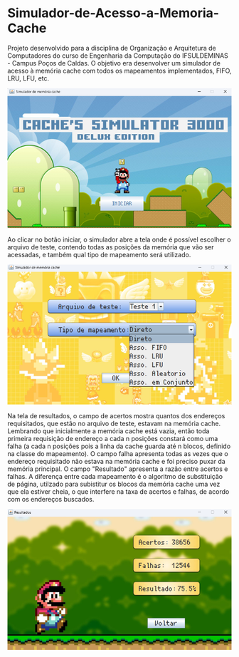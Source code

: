 # Simulador-de-Acesso-a-Memoria-Cache
Projeto desenvolvido para a disciplina de Organização e Arquitetura de Computadores do curso de Engenharia da Computação do IFSULDEMINAS - Campus Poços de Caldas. O objetivo era desenvolver um simulador de acesso à memória cache com todos os mapeamentos implementados, FIFO, LRU, LFU, etc.

![Tela inicial do simulador de cache com tema do Mario](https://github.com/Danbr23/Simulador-de-Acesso-a-Memoria-Cache/blob/main/ImagensSimulador/Tela-Inicial.png)

Ao clicar no botão iniciar, o simulador abre a tela onde é possível escolher o arquivo de teste, contendo todas as posições da memória que vão ser acessadas, e também qual tipo de mapeamento será utilizado.

![Tela de Escolha](https://github.com/Danbr23/Simulador-de-Acesso-a-Memoria-Cache/blob/main/ImagensSimulador/Tela-De-Escolha.png)

Na tela de resultados, o campo de acertos mostra quantos dos endereços requisitados, que estão no arquivo de teste, estavam na memória cache. Lembrando que inicialmente a memória cache está vazia, então toda primeira requisição de endereço a cada n posições constará como uma falha (a cada n posições pois a linha da cache guarda até n blocos, definido na classe do mapeamento). O campo falha apresenta todas as vezes que o endereço requisitado não estava na memória cache e foi preciso puxar da memória principal. O campo "Resultado" apresenta a razão entre acertos e falhas. A diferença entre cada mapeamento é o algoritmo de substituição de página, utilzado para subistitur os blocos da memória cache uma vez que ela estiver cheia, o que interfere na taxa de acertos e falhas, de acordo com os endereços buscados.

![Tela de resultados](https://github.com/Danbr23/Simulador-de-Acesso-a-Memoria-Cache/blob/main/ImagensSimulador/Tela-Resultados.png)
